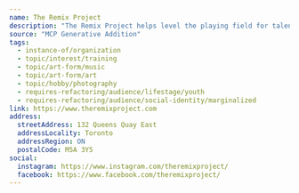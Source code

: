 ```yaml
---
name: The Remix Project
description: "The Remix Project helps level the playing field for talented youth facing barriers pursuing careers in arts and entertainment."
source: "MCP Generative Addition"
tags:
  - instance-of/organization
  - topic/interest/training
  - topic/art-form/music
  - topic/art-form/art
  - topic/hobby/photography
  - requires-refactoring/audience/lifestage/youth
  - requires-refactoring/audience/social-identity/marginalized
link: https://www.theremixproject.com
address:
  streetAddress: 132 Queens Quay East
  addressLocality: Toronto
  addressRegion: ON
  postalCode: M5A 3Y5
social:
  instagram: https://www.instagram.com/theremixproject/
  facebook: https://www.facebook.com/theremixproject/
---
```

